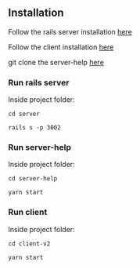 ## Installation

Follow the rails server installation [here](https://www.notion.so/Rails-Documentation-f6843e6e30604b25aaced5e4bf070105)

Follow the client installation [here](https://github.com/odaiba-app/client-v2)

git clone the server-help [here](https://github.com/odaiba-app/server-help) 

### Run rails server

Inside project folder:

`cd server`

`rails s -p 3002`

### Run server-help

Inside project folder:

`cd server-help`

`yarn start`

### Run client

Inside project folder:

`cd client-v2`

`yarn start`
